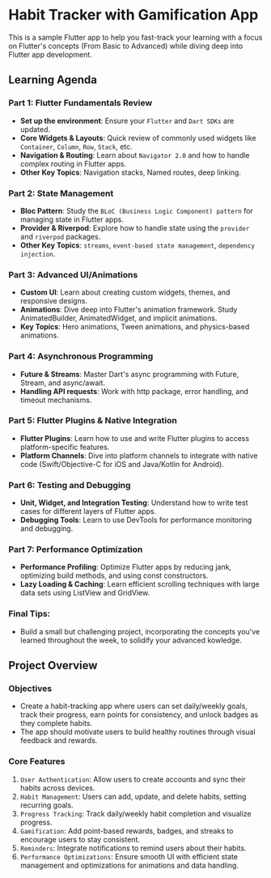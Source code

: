 # Habit Tracker with Gamification App
This is a sample Flutter app to help you fast-track your learning with a focus on Flutter's concepts (From Basic to Advanced) while diving deep into Flutter app development.

## Learning Agenda
### Part 1: Flutter Fundamentals Review
- **Set up the environment**: Ensure your `Flutter` and `Dart SDKs` are updated.
- **Core Widgets & Layouts**: Quick review of commonly used widgets like `Container`, `Column`, `Row`, `Stack`, etc.
- **Navigation & Routing**: Learn about `Navigator 2.0` and how to handle complex routing in Flutter apps.
- **Other Key Topics**: Navigation stacks, Named routes, deep linking.

### Part 2: State Management
- **Bloc Pattern**: Study the `BLoC (Business Logic Component) pattern` for managing state in Flutter apps.
- **Provider & Riverpod**: Explore how to handle state using the `provider` and `riverpod` packages.
- **Other Key Topics**: `streams`, `event-based state management`, `dependency injection`.

### Part 3: Advanced UI/Animations
- **Custom UI**: Learn about creating custom widgets, themes, and responsive designs.
- **Animations**: Dive deep into Flutter's animation framework. Study AnimatedBuilder, AnimatedWidget, and implicit animations.
- **Key Topics**: Hero animations, Tween animations, and physics-based animations.
### Part 4: Asynchronous Programming
- **Future & Streams**: Master Dart's async programming with Future, Stream, and async/await.
- **Handling API requests**: Work with http package, error handling, and timeout mechanisms.

### Part 5: Flutter Plugins & Native Integration
- **Flutter Plugins**: Learn how to use and write Flutter plugins to access platform-specific features.
- **Platform Channels**: Dive into platform channels to integrate with native code (Swift/Objective-C for iOS and Java/Kotlin for Android).

### Part 6: Testing and Debugging
- **Unit, Widget, and Integration Testing**: Understand how to write test cases for different layers of Flutter apps.
- **Debugging Tools**: Learn to use DevTools for performance monitoring and debugging.

### Part 7: Performance Optimization
- **Performance Profiling**: Optimize Flutter apps by reducing jank, optimizing build methods, and using const constructors.
- **Lazy Loading & Caching**: Learn efficient scrolling techniques with large data sets using ListView and GridView.

### Final Tips: 
- Build a small but challenging project, incorporating the concepts you've learned throughout the week, to solidify your advanced kowledge.

## Project Overview
### Objectives
- Create a habit-tracking app where users can set daily/weekly goals, track their progress, earn points for consistency, and unlock badges as they complete habits.
- The app should motivate users to build healthy routines through visual feedback and rewards.

### Core Features
1. `User Authentication`: Allow users to create accounts and sync their habits across devices.
2. `Habit Management`: Users can add, update, and delete habits, setting recurring goals.
3. `Progress Tracking`: Track daily/weekly habit completion and visualize progress.
4. `Gamification`: Add point-based rewards, badges, and streaks to encourage users to stay consistent.
5. `Reminders`: Integrate notifications to remind users about their habits.
6. `Performance Optimizations`: Ensure smooth UI with efficient state management and optimizations for animations and data handling.
